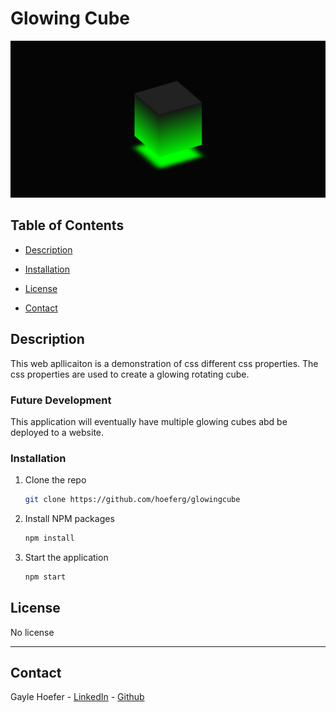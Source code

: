# Glowing Cube

<img src="glowingcube.png">

## Table of Contents  
* [Description](##Description)  

* [Installation](##Installation)  
* [License](##License)  
* [Contact](##Contact)  

## Description
This web apllicaiton is a demonstration of css different css properties. The css properties are used to create a glowing rotating cube.

### Future Development

This application will eventually have multiple glowing cubes abd be deployed to a website.

### Installation
1. Clone the repo
   ```sh
   git clone https://github.com/hoeferg/glowingcube
   ```
2. Install NPM packages
   ```sh
   npm install
   ```
3. Start the application
   ```sh
   npm start


## License

No license

---

## Contact
Gayle Hoefer - [LinkedIn](https://www.linkedin.com/in/gayle-hoefer-61a2a3124/) - [Github](https://github.com/hoeferg)
